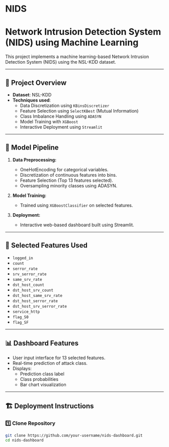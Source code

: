 # NIDS
# Network Intrusion Detection System (NIDS) using Machine Learning

This project implements a machine learning-based Network Intrusion Detection System (NIDS) using the NSL-KDD dataset.

---

## 🚀 Project Overview

- **Dataset**: NSL-KDD
- **Techniques used**:
  - Data Discretization using `KBinsDiscretizer`
  - Feature Selection using `SelectKBest` (Mutual Information)
  - Class Imbalance Handling using `ADASYN`
  - Model Training with `XGBoost`
  - Interactive Deployment using `Streamlit`

---

## 🔧 Model Pipeline

1. **Data Preprocessing:**
   - OneHotEncoding for categorical variables.
   - Discretization of continuous features into bins.
   - Feature Selection (Top 13 features selected).
   - Oversampling minority classes using ADASYN.

2. **Model Training:**
   - Trained using `XGBoostClassifier` on selected features.

3. **Deployment:**
   - Interactive web-based dashboard built using Streamlit.

---

## 🔑 Selected Features Used

- `logged_in`
- `count`
- `serror_rate`
- `srv_serror_rate`
- `same_srv_rate`
- `dst_host_count`
- `dst_host_srv_count`
- `dst_host_same_srv_rate`
- `dst_host_serror_rate`
- `dst_host_srv_serror_rate`
- `service_http`
- `flag_S0`
- `flag_SF`

---

## 📊 Dashboard Features

- User input interface for 13 selected features.
- Real-time prediction of attack class.
- Displays:
  - Prediction class label
  - Class probabilities
  - Bar chart visualization

---

## 🏗 Deployment Instructions

### 1️⃣ Clone Repository

```bash
git clone https://github.com/your-username/nids-dashboard.git
cd nids-dashboard
